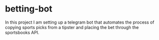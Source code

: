 # betting-bot
In this project I am setting up a telegram bot that automates the process of copying sports picks from a tipster and placing the bet through the sportsbooks API.
